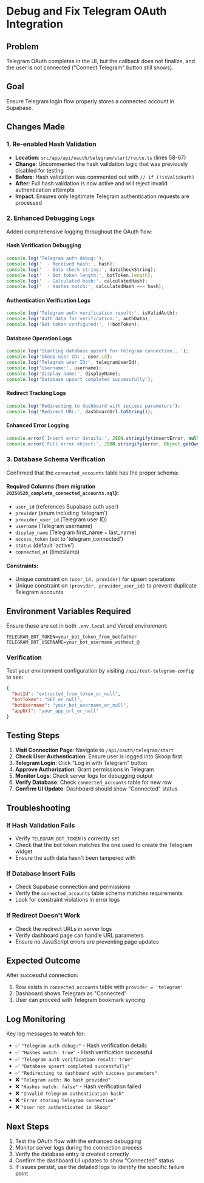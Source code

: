 # Debug and Fix Telegram OAuth Integration

## Problem
Telegram OAuth completes in the UI, but the callback does not finalize, and the user is not connected ("Connect Telegram" button still shows).

## Goal
Ensure Telegram login flow properly stores a connected account in Supabase.

## Changes Made

### 1. Re-enabled Hash Validation
- **Location**: `src/app/api/oauth/telegram/start/route.ts` (lines 58-67)
- **Change**: Uncommented the hash validation logic that was previously disabled for testing
- **Before**: Hash validation was commented out with `// if (!isValidAuth)`
- **After**: Full hash validation is now active and will reject invalid authentication attempts
- **Impact**: Ensures only legitimate Telegram authentication requests are processed

### 2. Enhanced Debugging Logs
Added comprehensive logging throughout the OAuth flow:

#### Hash Verification Debugging
```typescript
console.log('Telegram auth debug:');
console.log('  - Received hash:', hash);
console.log('  - Data check string:', dataCheckString);
console.log('  - Bot token length:', botToken.length);
console.log('  - Calculated hash:', calculatedHash);
console.log('  - Hashes match:', calculatedHash === hash);
```

#### Authentication Verification Logs
```typescript
console.log('Telegram auth verification result:', isValidAuth);
console.log('Auth data for verification:', authData);
console.log('Bot token configured:', !!botToken);
```

#### Database Operation Logs
```typescript
console.log('Starting database upsert for Telegram connection...');
console.log('Skoop user ID:', user.id);
console.log('Telegram user ID:', telegramUserId);
console.log('Username:', username);
console.log('Display name:', displayName);
console.log('Database upsert completed successfully');
```

#### Redirect Tracking Logs
```typescript
console.log('Redirecting to dashboard with success parameters');
console.log('Redirect URL:', dashboardUrl.toString());
```

#### Enhanced Error Logging
```typescript
console.error('Insert error details:', JSON.stringify(insertError, null, 2));
console.error('Full error object:', JSON.stringify(error, Object.getOwnPropertyNames(error), 2));
```

### 3. Database Schema Verification
Confirmed that the `connected_accounts` table has the proper schema:

#### Required Columns (from migration `20250528_complete_connected_accounts.sql`):
- `user_id` (references Supabase auth user)
- `provider` (enum including 'telegram')
- `provider_user_id` (Telegram user ID)
- `username` (Telegram username)
- `display_name` (Telegram first_name + last_name)
- `access_token` (set to 'telegram_connected')
- `status` (default 'active')
- `connected_at` (timestamp)

#### Constraints:
- Unique constraint on `(user_id, provider)` for upsert operations
- Unique constraint on `(provider, provider_user_id)` to prevent duplicate Telegram accounts

## Environment Variables Required

Ensure these are set in both `.env.local` and Vercel environment:

```env
TELEGRAM_BOT_TOKEN=your_bot_token_from_botfather
TELEGRAM_BOT_USERNAME=your_bot_username_without_@
```

### Verification
Test your environment configuration by visiting `/api/test-telegram-config` to see:
```json
{
  "botId": "extracted_from_token_or_null",
  "botToken": "SET_or_null", 
  "botUsername": "your_bot_username_or_null",
  "appUrl": "your_app_url_or_null"
}
```

## Testing Steps

1. **Visit Connection Page**: Navigate to `/api/oauth/telegram/start`
2. **Check User Authentication**: Ensure user is logged into Skoop first
3. **Telegram Login**: Click "Log in with Telegram" button
4. **Approve Authorization**: Grant permissions in Telegram
5. **Monitor Logs**: Check server logs for debugging output
6. **Verify Database**: Check `connected_accounts` table for new row
7. **Confirm UI Update**: Dashboard should show "Connected" status

## Troubleshooting

### If Hash Validation Fails
- Verify `TELEGRAM_BOT_TOKEN` is correctly set
- Check that the bot token matches the one used to create the Telegram widget
- Ensure the auth data hasn't been tampered with

### If Database Insert Fails
- Check Supabase connection and permissions
- Verify the `connected_accounts` table schema matches requirements
- Look for constraint violations in error logs

### If Redirect Doesn't Work
- Check the redirect URLs in server logs
- Verify dashboard page can handle URL parameters
- Ensure no JavaScript errors are preventing page updates

## Expected Outcome

After successful connection:
1. Row exists in `connected_accounts` table with `provider = 'telegram'`
2. Dashboard shows Telegram as "Connected"
3. User can proceed with Telegram bookmark syncing

## Log Monitoring

Key log messages to watch for:
- ✅ `"Telegram auth debug:"` - Hash verification details
- ✅ `"Hashes match: true"` - Hash verification successful
- ✅ `"Telegram auth verification result: true"`
- ✅ `"Database upsert completed successfully"`
- ✅ `"Redirecting to dashboard with success parameters"`
- ❌ `"Telegram auth: No hash provided"`
- ❌ `"Hashes match: false"` - Hash verification failed
- ❌ `"Invalid Telegram authentication hash"`
- ❌ `"Error storing Telegram connection"`
- ❌ `"User not authenticated in Skoop"`

## Next Steps

1. Test the OAuth flow with the enhanced debugging
2. Monitor server logs during the connection process
3. Verify the database entry is created correctly
4. Confirm the dashboard UI updates to show "Connected" status
5. If issues persist, use the detailed logs to identify the specific failure point 